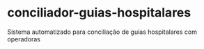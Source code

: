 # conciliador-guias-hospitalares
Sistema automatizado para conciliação de guias hospitalares com operadoras
